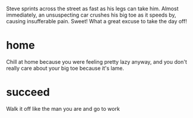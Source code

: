 Steve sprints across the street as fast as his legs can take him. Almost immediately, an unsuspecting car crushes his big toe as it speeds by, causing insufferable pain. Sweet! What a great excuse to take the day off!

# home
Chill at home because you were feeling pretty lazy anyway, and you don't really care about your big toe because it's lame.

# succeed
Walk it off like the man you are and go to work
